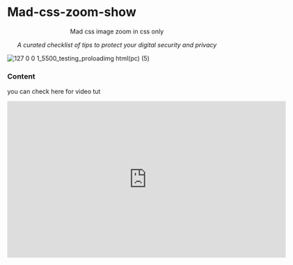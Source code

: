 # Mad-css-zoom-show
<p align="center">
Mad css image zoom in  css only
</p>

*<p align="center">A curated checklist of tips to protect your digital security and privacy</p>*
![127 0 0 1_5500_testing_proloadimg html(pc) (5)](https://user-images.githubusercontent.com/117412844/213908774-77fa1247-1c2b-489c-8b99-5da3d1fcb9b9.png)

### Content
you can check here for video tut
 
   <iframe title="vimeo-player" src="https://www.youtube.com/@kilogrammie" width="640" height="360" frameborder="0" allowfullscreen></iframe>
